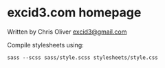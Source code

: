 # excid3.com homepage

Written by Chris Oliver <excid3@gmail.com>

Compile stylesheets using:

    sass --scss sass/style.scss stylesheets/style.css
